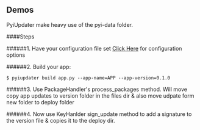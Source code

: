 ## Demos
PyiUpdater make heavy use of the pyi-data folder.

####Steps

######1. Have your configuration file set
[Click Here](http://docs.pyiupdater.org/configuration.php "Example Usage") for configuration options

######2. Build your app:

    $ pyiupdater build app.py --app-name=APP --app-version=0.1.0


######3. Use PackageHandler's process_packages method. Will move copy app updates to version folder in the files dir & also move udpate form new folder to deploy folder

######4. Now use KeyHanlder sign_update method to add a signature to the version file & copies it to the deploy dir.
